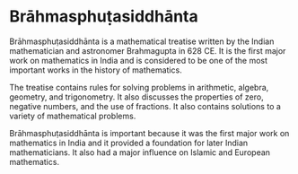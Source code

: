 # Brāhmasphuṭasiddhānta

Brāhmasphuṭasiddhānta is a mathematical treatise written by the Indian mathematician and astronomer Brahmagupta in 628 CE. It is the first major work on mathematics in India and is considered to be one of the most important works in the history of mathematics.

The treatise contains rules for solving problems in arithmetic, algebra, geometry, and trigonometry. It also discusses the properties of zero, negative numbers, and the use of fractions. It also contains solutions to a variety of mathematical problems.

Brāhmasphuṭasiddhānta is important because it was the first major work on mathematics in India and it provided a foundation for later Indian mathematicians. It also had a major influence on Islamic and European mathematics.
